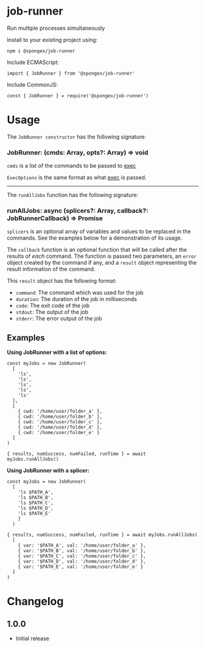 #  job-runner

Run multiple processes simultaneously

Install to your existing project using:
```
npm i @spongex/job-runner
```

Include ECMAScript:
```
import { JobRunner } from '@spongex/job-runner'
```

Include CommonJS:
```
const { JobRunner } = require('@spongex/job-runner')
```

# Usage

The `JobRunner constructor` has the following signature:
### JobRunner: (cmds: Array<string>, opts?: Array<ExecOptions>) => void

`cmds` is a list of the commands to be passed to [exec](https://nodejs.org/api/child_process.html#child_processexeccommand-options-callback)

`ExecOptions` is the same format as what [exec](https://nodejs.org/api/child_process.html#child_processexeccommand-options-callback) is passed.

-----

The `runAllJobs` function has the following signature:
### runAllJobs: async (splicers?: Array<Splicer>, callback?: JobRunnerCallback) => Promise<RunResults>

`splicers` is an optional array of variables and values to be replaced in the commands.
See the examples below for a demonstration of its usage.

The `callback` function is an optional function that will be called after the results of *each* command.  The function is passed two parameters, an `error` object created by the command if any, and a `result` object representing the result information of the command.

This `result` object has the following format:
- `command`:  The command which was used for the job
- `duration`: The duration of the job in milliseconds
- `code`: The exit code of the job
- `stdout`: The output of the job
- `stderr`: The error output of the job

## Examples

__Using JobRunner with a list of options:__

```
const myJobs = new JobRunner(
  [
    'ls',
    'ls',
    'ls',
    'ls',
    'ls'
  ],
  [
    { cwd: '/home/user/folder_a' },
    { cwd: '/home/user/folder_b' },
    { cwd: '/home/user/folder_c' },
    { cwd: '/home/user/folder_d' },
    { cwd: '/home/user/folder_e' }
  ]
)

{ results, numSuccess, numFailed, runTime } = await myJobs.runAllJobs()
```

__Using JobRunner with a splicer:__
```
const myJobs = new JobRunner(
  [
    'ls $PATH_A',
    'ls $PATH_B',
    'ls $PATH_C',
    'ls $PATH_D',
    'ls $PATH_E'
    ]
  )

{ results, numSuccess, numFailed, runTime } = await myJobs.runAllJobs(
  [
    { var: '$PATH_A', val: '/home/user/folder_a' },
    { var: '$PATH_B', val: '/home/user/folder_b' },
    { var: '$PATH_C', val: '/home/user/folder_c' },
    { var: '$PATH_D', val: '/home/user/folder_d' },
    { var: '$PATH_E', val: '/home/user/folder_e' }
  ]
)
```

# Changelog

## 1.0.0
- Initial release
